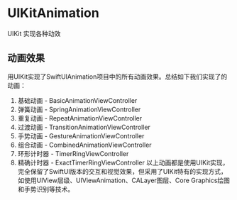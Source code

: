 # UIKitAnimation
UIKit 实现各种动效

## 动画效果
用UIKit实现了SwiftUIAnimation项目中的所有动画效果。总结如下我们实现了的动画：
1. 基础动画 - BasicAnimationViewController
2. 弹簧动画 - SpringAnimationViewController
3. 重复动画 - RepeatAnimationViewController
4. 过渡动画 - TransitionAnimationViewController
5. 手势动画 - GestureAnimationViewController
6. 组合动画 - CombinedAnimationViewController
7. 环形计时器 - TimerRingViewController
8. 精确计时器 - ExactTimerRingViewController
以上动画都是使用UIKit实现，完全保留了SwiftUI版本的交互和视觉效果，但采用了UIKit特有的实现方式，如使用UIView层级、UIViewAnimation、CALayer图层、Core Graphics绘图和手势识别等技术。
